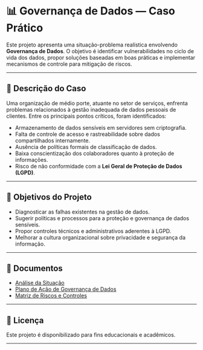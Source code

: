 # 📊 Governança de Dados — Caso Prático

Este projeto apresenta uma situação-problema realística envolvendo **Governança de Dados**. O objetivo é identificar vulnerabilidades no ciclo de vida dos dados, propor soluções baseadas em boas práticas e implementar mecanismos de controle para mitigação de riscos.

---

## 🧩 Descrição do Caso

Uma organização de médio porte, atuante no setor de serviços, enfrenta problemas relacionados à gestão inadequada de dados pessoais de clientes. Entre os principais pontos críticos, foram identificados:

- Armazenamento de dados sensíveis em servidores sem criptografia.
- Falta de controle de acesso e rastreabilidade sobre dados compartilhados internamente.
- Ausência de políticas formais de classificação de dados.
- Baixa conscientização dos colaboradores quanto à proteção de informações.
- Risco de não conformidade com a **Lei Geral de Proteção de Dados (LGPD)**.

---

## 🚀 Objetivos do Projeto

- Diagnosticar as falhas existentes na gestão de dados.
- Sugerir políticas e processos para a proteção e governança de dados sensíveis.
- Propor controles técnicos e administrativos aderentes à LGPD.
- Melhorar a cultura organizacional sobre privacidade e segurança da informação.

---

## 📂 Documentos

- [Análise da Situação](docs/analise_situacao.md)
- [Plano de Ação de Governança de Dados](docs/plano_acao_governanca.md)
- [Matriz de Riscos e Controles](docs/matriz_riscos_controles.md)

---

## 📜 Licença

Este projeto é disponibilizado para fins educacionais e acadêmicos.

---
